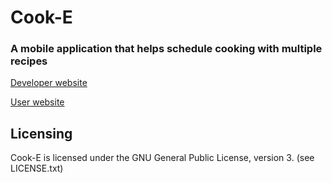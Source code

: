 # Cook-E #

### A mobile application that helps schedule cooking with multiple recipes ###

[Developer website](https://cook-e-team.github.io/Cook-E/)

[User website](https://cook-e-team.github.io/Cook-E/user/)

## Licensing ##

Cook-E is licensed under the GNU General Public License, version 3. (see LICENSE.txt)
